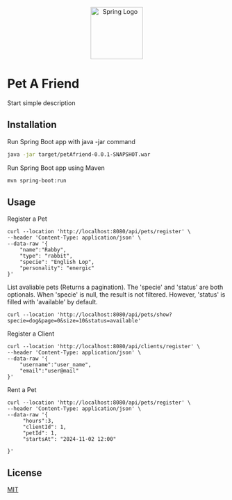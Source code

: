 <p align="center">
  <a href="https://spring.io/" target="blank"><img src="https://www.svgrepo.com/show/376350/spring.svg" width="120" alt="Spring Logo" /></a>
</p>

# Pet A Friend 

Start simple description

## Installation

Run Spring Boot app with java -jar command

```bash
java -jar target/petAfriend-0.0.1-SNAPSHOT.war
```
Run Spring Boot app using Maven
```bash
mvn spring-boot:run
```

## Usage

Register a Pet
```curl 
curl --location 'http://localhost:8080/api/pets/register' \
--header 'Content-Type: application/json' \
--data-raw '{
    "name":"Rabby",
    "type": "rabbit",
    "specie": "English Lop",
    "personality": "energic"
}'
```

List avaliable pets (Returns a pagination). The 'specie' and 'status' are both optionals. When 'specie' is null, the result is not filtered. However, 'status' is filled with 'available' by default.
```curl 
curl --location 'http://localhost:8080/api/pets/show?specie=dog&page=0&size=10&status=available'
```

Register a Client
```curl 
curl --location 'http://localhost:8080/api/clients/register' \
--header 'Content-Type: application/json' \
--data-raw '{
    "username":"user_name",
    "email":"user@mail" 
}'
```
Rent a Pet
```curl
curl --location 'http://localhost:8080/api/pets/register' \
--header 'Content-Type: application/json' \
--data-raw '{
     "hours":3,
     "clientId": 1,
     "petId": 1,
     "startsAt": "2024-11-02 12:00"
            
}'
```

## License

[MIT](https://choosealicense.com/licenses/mit/)